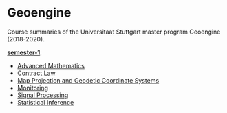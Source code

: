 # Geoengine

Course summaries of the Universitaat Stuttgart master program Geoengine (2018-2020).

**[semester-1](./semester-1/)**:
* [Advanced Mathematics](./semester-1/Advanced-Mathematics/)
* [Contract Law](./semester-1/Contract-Law/)
* [Map Projection and Geodetic Coordinate Systems](./semester-1/Map-Projection/)
* [Monitoring](./semester-1/Monitoring/)
* [Signal Processing](./semester-1/Signal-processing/)
* [Statistical Inference](./semester-1/Statistical-Inference/)




 
